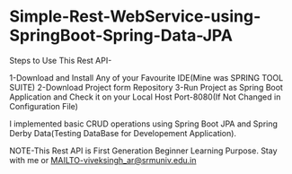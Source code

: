 # Simple-Rest-WebService-using-SpringBoot-Spring-Data-JPA
Steps to Use This Rest API-

1-Download and Install Any of your Favourite IDE(Mine was SPRING TOOL SUITE)
2-Download Project form Repository
3-Run Project as  Spring Boot Application and Check it on your Local Host Port-8080(If Not Changed in Configuration File)

I implemented basic CRUD operations using Spring Boot JPA and Spring Derby Data(Testing DataBase for Developement Application).


NOTE-This Rest API is First Generation Beginner Learning Purpose.
Stay with me or MAILTO-viveksingh_ar@srmuniv.edu.in

